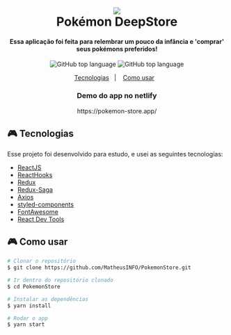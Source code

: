 <h1 align="center">
    <img src="https://user-images.githubusercontent.com/48860569/81972678-56919c00-95f9-11ea-88d6-89fc5ca354a9.png"/>
    <br>
    Pokémon DeepStore
</h1>

<h4 align="center">
  Essa aplicação foi feita para relembrar um pouco da infância e 'comprar' seus pokémons preferidos!
</h4>

<p align="center">
  <img alt="GitHub top language" src="https://user-images.githubusercontent.com/48860569/81975172-087e9780-95fd-11ea-9c29-d58e993782fc.png">
  <img alt="GitHub top language" src="https://user-images.githubusercontent.com/48860569/81975168-07e60100-95fd-11ea-8e1f-c5f7cc0ca477.png">
</p>

<p align="center">
  <a href="#video_game-tecnologias">Tecnologias</a>&nbsp;&nbsp;&nbsp;|&nbsp;&nbsp;&nbsp;
  <a href="#video_game-como-usar">Como usar</a>&nbsp;&nbsp;&nbsp;
</p>


<h3 align="center">
    Demo do app no netlify
</h3>

<p align="center">https://pokemon-store.app/</p>

## :video_game: Tecnologias

Esse projeto foi desenvolvido para estudo, e usei as seguintes tecnologias:

-  [ReactJS](https://reactjs.org/)
-  [ReactHooks](https://github.com/rehooks/awesome-react-hooks)
-  [Redux](https://redux.js.org/)
-  [Redux-Saga](https://redux-saga.js.org/)
-  [Axios](https://github.com/axios/axios)
-  [styled-components](https://www.styled-components.com/)
-  [FontAwesome](https://github.com/FortAwesome/Font-Awesome)
-  [React Dev Tools](https://github.com/facebook/react-devtools)

## :video_game: Como usar

```bash
# Clonar o repositório
$ git clone https://github.com/MatheusINFO/PokemonStore.git

# Ir dentro do repositório clonado
$ cd PokemonStore

# Instalar as dependências
$ yarn install

# Rodar o app
$ yarn start
```
